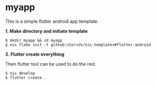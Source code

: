 # myapp

This is a simple flutter android app template.

**1. Make directory and initiate template**

``` shell
$ mkdir myapp && cd myapp
$ nix flake init -t github:storvik/nix-templates#flutter-android
```

**2. Flutter create everything**

Then flutter tool can be used to do the rest.

``` shell
$ nix develop
$ flutter create .
```
